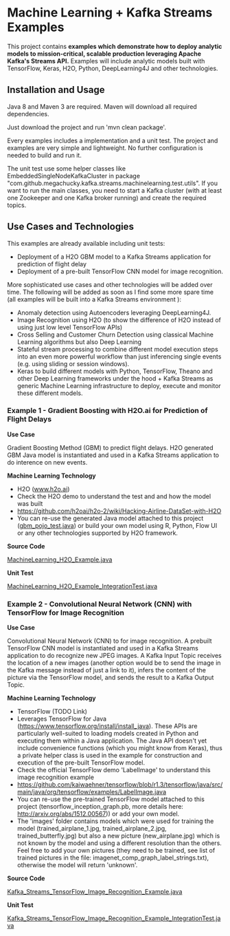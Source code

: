 # Machine Learning + Kafka Streams Examples

This project contains **examples which demonstrate how to deploy analytic models to mission-critical, scalable production leveraging Apache Kafka's Streams API.**
Examples will include analytic models built with TensorFlow, Keras, H2O, Python, DeepLearning4J and other technologies.

## Installation and Usage
Java 8 and Maven 3 are required. Maven will download all required dependencies.

Just download the project and run 'mvn clean package'.

Every examples includes a implementation and a unit test. The project and examples are very simple and lightweight. No further configuration is needed to build and run it.

The unit test use some helper classes like EmbeddedSingleNodeKafkaCluster in package "com.github.megachucky.kafka.streams.machinelearning.test.utils". If you want to run the main classes, you need to start
a Kafka cluster (with at least one Zookeeper and one Kafka broker running) and create the required topics.

## Use Cases and Technologies
This examples are already available including unit tests:
* Deployment of a H2O GBM model to a Kafka Streams application for prediction of flight delay
* Deployment of a pre-built TensorFlow CNN model for image recognition.

More sophisticated use cases and other technologies will be added over time. The following will be added as soon as I find some more spare time (all examples will be built into a Kafka Streams environment ):
* Anomaly detection using Autoencoders leveraging DeepLearning4J.
* Image Recognition using H2O (to show the difference of H2O instead of using just low level TensorFlow APIs)
* Cross Selling and Customer Churn Detection using classical Machine Learning algorithms but also Deep Learning
* Stateful stream processing to combine different model execution steps into an even more powerful workflow than just inferencing single events (e.g. using sliding or session windows).
* Keras to build different models with Python, TensorFlow, Theano and other Deep Learning frameworks under the hood + Kafka Streams as generic Machine Learning infrastructure to deploy, execute and monitor these different models.

### Example 1 - Gradient Boosting with H2O.ai for Prediction of Flight Delays
**Use Case**

Gradient Boosting Method (GBM) to predict flight delays.
H2O generated GBM Java model is instantiated and used in a Kafka Streams application to do interence on new events.

**Machine Learning Technology**
* H2O (www.h2o.ai)
* Check the H2O demo to understand the test and and how the model was built
* https://github.com/h2oai/h2o-2/wiki/Hacking-Airline-DataSet-with-H2O
* You can re-use the generated Java model attached to this project ([gbm_pojo_test.java](https://github.com/kaiwaehner/kafka-streams-machine-learning-examples/blob/master/src/main/java/com/github/megachucky/kafka/streams/machinelearning/models/gbm_pojo_test.java)) or build your own model using R, Python, Flow UI or any other technologies supported by H2O framework.

**Source Code**

[MachineLearning_H2O_Example.java](https://github.com/kaiwaehner/kafka-streams-machine-learning-examples/blob/master/src/main/java/com/github/megachucky/kafka/streams/machinelearning/Kafka_Streams_MachineLearning_H2O_GBM_Example.java)

**Unit Test**

[MachineLearning_H2O_Example_IntegrationTest.java](https://github.com/kaiwaehner/kafka-streams-machine-learning-examples/blob/master/src/test/java/com/github/megachucky/kafka/streams/machinelearning/test/Kafka_Streams_MachineLearning_H2O_GBM_Example_IntegrationTest.java)

### Example 2 - Convolutional Neural Network (CNN) with TensorFlow for Image Recognition
**Use Case**

Convolutional Neural Network (CNN) to for image recognition.
A prebuilt TensorFlow CNN model is instantiated and used in a Kafka Streams application to do recognize new JPEG images. A Kafka Input Topic receives the location of a new images (another option would be to send the image in the Kafka message instead of just a link to it), infers the content of the picture via the TensorFlow model, and sends the result to a Kafka Output Topic.

**Machine Learning Technology**
* TensorFlow (TODO Link)
* Leverages TensorFlow for Java (https://www.tensorflow.org/install/install_java). These APIs are particularly well-suited to loading models created in Python and executing them within a Java application. The Java API doesn't yet include convenience functions (which you might know from Keras), thus a private helper class is used in the example for construction and execution of the pre-built TensorFlow model.
* Check the official TensorFlow demo 'LabelImage' to understand this image recognition example
* https://github.com/kaiwaehner/tensorflow/blob/r1.3/tensorflow/java/src/main/java/org/tensorflow/examples/LabelImage.java
* You can re-use the pre-trained TensorFlow model attached to this project (tensorflow_inception_graph.pb,  more details here: http://arxiv.org/abs/1512.00567)) or add your own model.
* The 'images' folder contains models which were used for training the model (trained_airplane_1.jpg, trained_airplane_2.jpg, trained_butterfly.jpg) but also a new picture (new_airplane.jpg) which is not known by the model and using a different resolution than the others. Feel free to add your own pictures (they need to be trained, see list of trained pictures in the file: imagenet_comp_graph_label_strings.txt), otherwise the model will return 'unknown'.

**Source Code**

[Kafka_Streams_TensorFlow_Image_Recognition_Example.java](TODO)

**Unit Test**

[Kafka_Streams_TensorFlow_Image_Recognition_Example_IntegrationTest.java](TODO)
